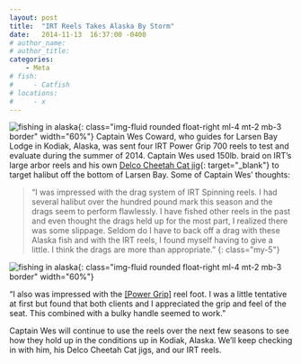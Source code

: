 ```yaml
---
layout: post
title:  "IRT Reels Takes Alaska By Storm"
date:   2014-11-13  16:37:00 -0400
# author_name: 
# author_title: 
categories: 
    - Meta
# fish: 
#     - Catfish
# locations:
#     - x
---
```

![fishing in alaska](/assets/images/blog--alaska.jpg){: class="img-fluid rounded float-right ml-4 mt-2 mb-3 border" width="60%"}
Captain Wes Coward, who guides for Larsen Bay Lodge in Kodiak, Alaska, was sent four IRT Power Grip 700 reels to test and evaluate during the summer of 2014. Captain Wes used 150lb. braid on IRT’s large arbor reels and his own [Delco Cheetah Cat jig](http://www.delcocheetahcat.com/){: target="_blank"} to target halibut off the bottom of Larsen Bay. Some of Captain Wes’ thoughts:

> “I was impressed with the drag system of IRT Spinning reels. I had several halibut over the hundred pound mark this season and the drags seem to perform flawlessly. I have fished other reels in the past and even thought the drags held up for the most part, I realized there was some slippage. Seldom do I have to back off a drag with these Alaska fish and with the IRT reels, I found myself having to give a little. I think the drags are more than appropriate.”
{: class="my-5"}

![fishing in alaska](/assets/images/blog--alaska2.jpg){: class="img-fluid rounded float-right ml-4 mt-2 mb-3 border" width="60%"}

“I also was impressed with the [[Power Grip]](/info/patents/power-grip/) reel foot. I was a little tentative at first but found that both clients and I appreciated the grip and feel of the seat. This combined with a bulky handle seemed to work.”

Captain Wes will continue to use the reels over the next few seasons to see how they hold up in the conditions up in Kodiak, Alaska. We’ll keep checking in with him, his Delco Cheetah Cat jigs, and our IRT reels.
